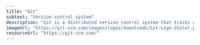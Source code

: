 ```yaml
---
title: "Git"
subtext: "Version control system"
description: "Git is a distributed version control system that tracks changes in source code during software development. It is designed to handle everything from small to very large projects with speed and efficiency."
imageUrl: "https://git-scm.com/images/logos/downloads/Git-Logo-2Color.png"
resourceUrl: "https://git-scm.com/"
---
```

